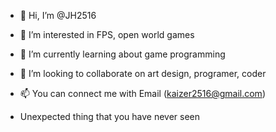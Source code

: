 - 👋 Hi, I’m @JH2516
- 👀 I’m interested in FPS, open world games
- 🌱 I’m currently learning about game programming
- 💞️ I’m looking to collaborate on art design, programer, coder
- 📫 You can connect me with Email (kaizer2516@gmail.com)


- Unexpected thing that you have never seen

<!---
JH2516/JH2516 is a ✨ special ✨ repository because its `README.md` (this file) appears on your GitHub profile.
You can click the Preview link to take a look at your changes.
--->

